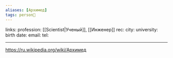 ```yaml
---
aliases: [Архимед]
tags: person👤
---
```

links: 
profession: [[Scientist|Ученый]], [[Инженер]]
rec:
city: 
university: 
birth date:
email:
tel:

---

https://ru.wikipedia.org/wiki/Архимед